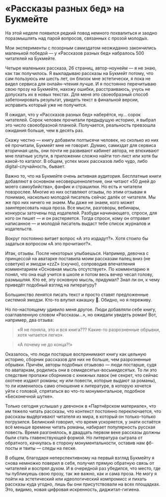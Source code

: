 
# «Рассказы разных бед» на Букмейте

На этой неделе появился редкий повод немного похвалиться и заодно поразмышлять над парой вопросов, связанных с прозой молодых.

Мои эксперименты с позорным самиздатом неожиданно закончились маленькой победой — у «Рассказов разных бед» набралось 500 читателей на Букмейте.

Четыре маленьких рассказа, 26 страниц, автор-ноунейм — я не знаю, как так получилось. Я выкладываю рассказы на Букмейт потому, что сам пользуюсь им шесть лет, он близок мне эстетически, я пока не видел сервиса для онлайн-чтения лучше. И я постоянно перечитываю свою прозу на Букмейте, нахожу ошибки, расстраиваюсь, учусь не допускать их в новых текстах. Для меня это своеобразный способ забетонировать результат, увидеть текст в финальной версии, исправить который уже не получится.

Я ожидал, что у «Рассказов разных бед» наберётся, ну… сорок читателей. Сорок человек прочитали предыдущую историю, я выбрал это число своеобразной планкой. Получается, реальность превзошла ожидания больше, чем в десять раз.

Скажу честно — книгу добавили полтысячи человек, но сколько из них её прочитали, Букмейт мне не говорит. Думаю, самиздат для сервиса вторичная цель, они почти не развивают кабинет автора, не втюхивают мне платные услуги, в приложении сложно найти топ-лист или хотя бы какой-то каталог. В общем, успех моих рассказов либо чудо, либо digital-случайность, бывает.

Важно то, что на Букмейте очень активная аудитория. Бесплатные книги добавляют в основном несовершеннолетние, они читают «50 дней до моего самоубийства», фанфик и страшилки. Но есть и читатели повзрослее. Многие из них оставляют отзывы, по этим отзывам я понимаю, насколько молодой писатель сейчас далёк от читателя. Мы же про них ничего не знаем. Мы даже не знаем, кого может заинтересовать наша проза. Все мысли, разговоры, вебинары, конкурсы заточены под издателей. Разбуди начинающего, спроси, для кого он пишет — и он растеряется. Тогда спроси, кому он отправит написанное — и молодой писатель выдаст тебе список журналов и издательств.

Вокруг постоянно витает вопрос «А это издадут?». Хотя стоило бы задаться вопросом «А это прочитают?».

Итак, отзывы. После некоторых улыбаешься. Например, девочка с принцессой на аватарке поставила моим рассказам палец вниз (не советую) и эмодзи «zzZ» (скучно), сопроводив впечатления комментарием «Основная мысль отсутствует». По комментарию я понял, что она ещё учится в школе и потом весь вечер чесал голову, размышляя. Кто её, эту основную мысль, придумал? Знал ли он, к чему приведёт подобный взгляд на литературу?

Большинство ленятся писать текст и просто ставят предложенные системой эмодзи. Кто-то влупил какашку 💩. Обидно, но я переживу. 

Но по-настоящему удивило меня другое. Люди добавляли себе книгу, озаглавленную словом «Рассказы…», но ожидали увидеть роман!  Вот, например, два отзыва:

> «Я не поняла, это и вся книга??? Какие-то разрозненные обрывки, хотя читается легко».

> «А почему не до конца?!»

Оказалось, что люди постарше воспринимают книгу как цельную историю, сборник рассказов для них не больше, чем разрозненные обрывки. Причём, авторы подобных отзывово — люди постарше, судя по аватаркам, родились они в семидесятых-восьмидесятых. То ли это следствие пропажи сборников с книжных лавок (не секрет, что сейчас охотнее издают романы; ну или повести, которые выдают за романы), то ли изменилось само отношение к литературе, в которую хочется уйти с головой, спрятаться во что-то монументальное, подобное «Бесконечной шутке».

Только сегодня услышал у девчонок в «Партнёрском материале», что им тяжело читать рассказы, что контекст постоянно переключается, что рассказы выдёргивают читателя из мира, в который он только-только погрузился. Белинский говорил, что время ускоряется, у знати остаётся всё меньше времени читать романы, набирает популярность русская повесть. Время разгонялось, в двадцать первом веке рассказы должны были стать главенствующей формой. Но литература сыграла от обратного, качнулась в сторону монументальности, оставив нам фб-посты и твиты — следы на песке. 

В общем, благодаря неперспективному на первый взгляд Букмейту я снова немножко поверил в себя, получил прямую обратную связь от читателей и воспрял духом. И в очередной раз убедился, что место, где ты публикуешь свою прозу, так же важно, как и сама проза. Не могу я пойти на эстетический или идеологический компромисс и пихать рассказы куда угодно, лишь бы они присутствовали на всех площадках. Это, видимо, новая цифровая искренность, диджитал-гигиена.